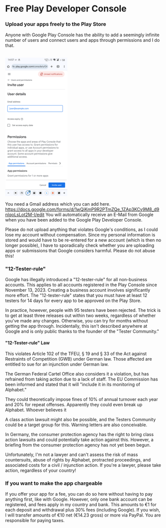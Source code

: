 # Free Play Developer Console
### Upload your apps freely to the Play Store

Anyone with Google Play Console has the ability to add a seemingly infinite number of users and connect users and apps through permissions and I do that.

</br>

<img src="https://github.com/Android-PowerUser/Free_Play_Console/blob/main/Screenshot_20250805-145756_Chrome.png" alt="" width="200"/>

You need a Gmail address which you can add here.
https://docs.google.com/forms/d/1wQiKmP9R2PTmZQe_1ZAp3KCv9M8_d9nlqoLsLot2M-I/edit
You will automatically receive an E-Mail from Google when you have been added to the Google Play Developer Console.

Please do not upload anything that violates Google's conditions, as I could lose my account without compensation. Since my personal information is stored and would have to be re-entered for a new account (which is then no longer possible), I have to sporadically check whether you are uploading apps or submissions that Google considers harmful.
Please do not abuse this! 

### "12-Tester-rule"

Google has illegally introduced a "12-tester-rule" for all non-business accounts. This applies to all accounts registered in the Play Console since November 13, 2023. Creating a business account involves significantly more effort. The "12-tester-rule" states that you must have at least 12 testers for 14 days for every app to be approved on the Play Store.

In practice, however, people with 95 testers have been rejected. The trick is to get at least three releases out within two weeks, regardless of whether you've made any changes. Otherwise, you can try for months without getting the app through. Incidentally, this isn't described anywhere at Google and is only public thanks to the founder of the "Tester Community."

#### "12-Tester-rule" Law

This violates Article 102 of the TFEU, § 19 and § 33 of the Act against Restraints of Competition (GWB) under German law. Those affected are entitled to sue for an injunction under German law.

The German Federal Cartel Office also considers it a violation, but has refrained from taking action due to a lack of staff. The EU Commission has been informed and stated that it will "include it in its monitoring of Alphabet."

They could theoretically impose fines of 10% of annual turnover each year and 20% for repeat offenses. Apparently they could even break up Alphabet. Whoever believes it

A class action lawsuit might also be possible, and the Testers Community could be a target group for this. Warning letters are also conceivable.

In Germany, the consumer protection agency has the right to bring class action lawsuits and could potentially take action against this. However, a briefing from the consumer protection agency has not yet been begun.

Unfortunately, I'm not a lawyer and can't assess the risk of mass countersuits, abuse of rights by Alphabet, protracted proceedings, and associated costs for a civil / injunction action. If you're a lawyer, please take action, regardless of your country!

### If you want to make the app chargeable

If you offer your app for a fee, you can do so here without having to pay anything first, like with Google. However, only one bank account can be registered, and fees apply in my country and bank. This amounts to €1 for each deposit and withdrawal plus 30% fees (including Google). If you wish, I will transfer amounts of €10 net (€14.23 gross) or more via PayPal. You are responsible for paying taxes.
